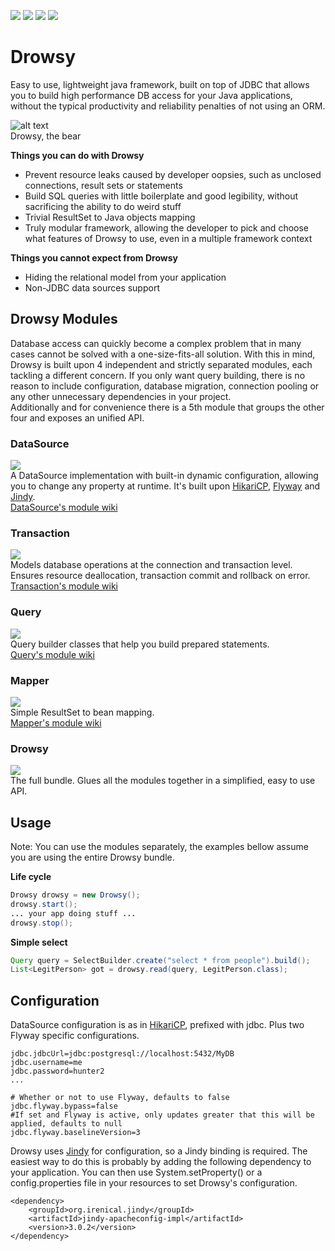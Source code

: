 [![][maven img]][maven]
[![][travis img]][travis]
[![][codecov img]][codecov]
[![][codacy img]][codacy]

# Drowsy
Easy to use, lightweight java framework, built on top of JDBC that allows you to build high performance DB access for your Java applications, without the typical productivity and reliability penalties of not using an ORM.

![alt text][bear]  
Drowsy, the bear

**Things you can do with Drowsy**  
- Prevent resource leaks caused by developer oopsies, such as unclosed connections, result sets or statements  
- Build SQL queries with little boilerplate and good legibility, without sacrificing the ability to do weird stuff  
- Trivial ResultSet to Java objects mapping  
- Truly modular framework, allowing the developer to pick and choose what features of Drowsy to use, even in a multiple framework context  

**Things you cannot expect from Drowsy**  
- Hiding the relational model from your application  
- Non-JDBC data sources support  

## Drowsy Modules
Database access can quickly become a complex problem that in many cases cannot be solved with a one-size-fits-all solution. With this in mind, Drowsy is built upon 4 independent and strictly separated modules, each tackling a different concern. If you only want query building, there is no reason to include configuration, database migration, connection pooling or any other unnecessary dependencies in your project.  
Additionally and for convenience there is a 5th module that groups the other four and exposes an unified API. 

### DataSource
[![][maven-datasource img]][maven-datasource]  
A DataSource implementation with built-in dynamic configuration, allowing you to change any property at runtime. It's built upon [HikariCP](https://github.com/brettwooldridge/HikariCP), [Flyway](https://github.com/flyway/flyway) and [Jindy](https://github.com/irenical/jindy).  
[DataSource's module wiki](https://github.com/irenical/drowsy/wiki/DataSource)

### Transaction
[![][maven-transaction img]][maven-transaction]  
Models database operations at the connection and transaction level. Ensures resource deallocation, transaction commit and rollback on error.  
[Transaction's module wiki](https://github.com/irenical/drowsy/wiki/Transaction)

### Query
[![][maven-query img]][maven-query]  
Query builder classes that help you build prepared statements.  
[Query's module wiki](https://github.com/irenical/drowsy/wiki/Query)

### Mapper
[![][maven-mapper img]][maven-mapper]  
Simple ResultSet to bean mapping.  
[Mapper's module wiki](https://github.com/irenical/drowsy/wiki/Mapper)

### Drowsy
[![][maven img]][maven]  
The full bundle. Glues all the modules together in a simplified, easy to use API.  

## Usage
Note: You can use the modules separately, the examples bellow assume you are using the entire Drowsy bundle.  

**Life cycle**
```java
Drowsy drowsy = new Drowsy();
drowsy.start();
... your app doing stuff ...
drowsy.stop();
```

**Simple select**
```java
Query query = SelectBuilder.create("select * from people").build();
List<LegitPerson> got = drowsy.read(query, LegitPerson.class);
```

## Configuration
DataSource configuration is as in [HikariCP](https://github.com/brettwooldridge/HikariCP), prefixed with jdbc. Plus two Flyway specific configurations.
```properties
jdbc.jdbcUrl=jdbc:postgresql://localhost:5432/MyDB
jdbc.username=me
jdbc.password=hunter2
...

# Whether or not to use Flyway, defaults to false
jdbc.flyway.bypass=false
#If set and Flyway is active, only updates greater that this will be applied, defaults to null
jdbc.flyway.baselineVersion=3
```

Drowsy uses [Jindy](https://github.com/irenical/jindy) for configuration, so a Jindy binding is required. The easiest way to do this is probably by adding the following dependency to your application. You can then use System.setProperty() or a config.properties file in your resources to set Drowsy's configuration.
```
<dependency>
    <groupId>org.irenical.jindy</groupId>
    <artifactId>jindy-apacheconfig-impl</artifactId>
    <version>3.0.2</version>
</dependency>
```

[bear]:https://www.irenical.org/drowsy/bear.jpg "Sometimes, hibernating is just too much - Drowsy, the bear"

[maven]:http://search.maven.org/#search|gav|1|g:"org.irenical.drowsy"%20AND%20a:"drowsy"
[maven img]:https://maven-badges.herokuapp.com/maven-central/org.irenical.drowsy/drowsy/badge.svg

[maven-datasource]:http://search.maven.org/#search|gav|1|g:"org.irenical.drowsy"%20AND%20a:"drowsy-datasource"
[maven-datasource img]:https://maven-badges.herokuapp.com/maven-central/org.irenical.drowsy/drowsy-datasource/badge.svg

[maven-transaction]:http://search.maven.org/#search|gav|1|g:"org.irenical.drowsy"%20AND%20a:"drowsy-transaction"
[maven-transaction img]:https://maven-badges.herokuapp.com/maven-central/org.irenical.drowsy/drowsy-transaction/badge.svg

[maven-query]:http://search.maven.org/#search|gav|1|g:"org.irenical.drowsy"%20AND%20a:"drowsy-query"
[maven-query img]:https://maven-badges.herokuapp.com/maven-central/org.irenical.drowsy/drowsy-query/badge.svg

[maven-mapper]:http://search.maven.org/#search|gav|1|g:"org.irenical.drowsy"%20AND%20a:"drowsy-mapper"
[maven-mapper img]:https://maven-badges.herokuapp.com/maven-central/org.irenical.drowsy/drowsy-mapper/badge.svg

[travis]:https://travis-ci.org/irenical/drowsy
[travis img]:https://travis-ci.org/irenical/drowsy.svg?branch=master

[codecov]:https://codecov.io/gh/irenical/drowsy
[codecov img]:https://codecov.io/gh/irenical/drowsy/branch/master/graph/badge.svg

[codacy]:https://www.codacy.com/app/tiagosimao/drowsy?utm_source=github.com&amp;utm_medium=referral&amp;utm_content=irenical/drowsy&amp;utm_campaign=Badge_Grade
[codacy img]:https://api.codacy.com/project/badge/Grade/8a7f2277e24e4f619b13fb879c7c44b4
